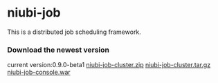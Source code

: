 # niubi-job
This is a distributed job scheduling framework.

### Download the newest version

current version:0.9.0-beta1
[niubi-job-cluster.zip](http://www.zuoxiaolong.com/download/niubi-job-cluster.zip "niubi-job-cluster.zip")
[niubi-job-cluster.tar.gz](http://www.zuoxiaolong.com/download/niubi-job-cluster.tar.gz "niubi-job-cluster.tar.gz")
[niubi-job-console.war](http://www.zuoxiaolong.com/download/niubi-job-console.war "niubi-job-console.war")

